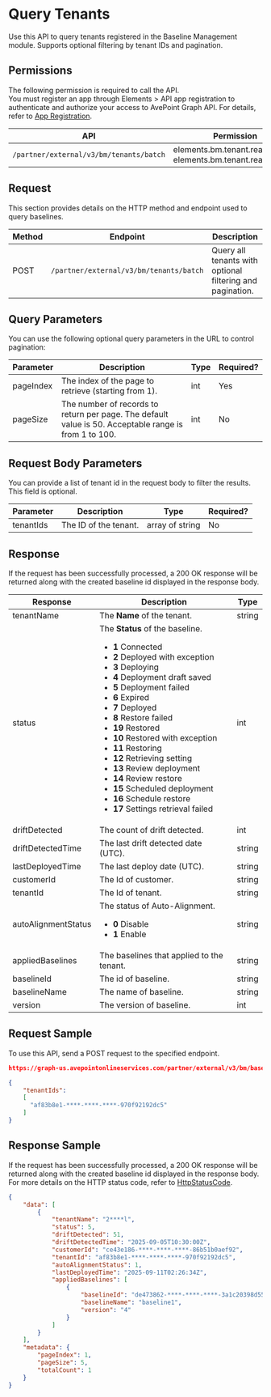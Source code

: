 # Query Tenants

Use this API to query tenants registered in the Baseline Management module. Supports optional filtering by tenant IDs and pagination.

## Permissions  

The following permission is required to call the API.  
You must register an app through Elements > API app registration to authenticate and authorize your access to AvePoint Graph API. For details, refer to [App Registration](https://cdn.avepoint.com/assets/apelements-webhelp/avepoint-elements-for-partners/index.htm#!Documents/appregistration.htm).  

| API  | Permission  |
|-----------|--------|
| `/partner/external/v3/bm/tenants/batch` | elements.bm.tenant.read.all or elements.bm.tenant.readwrite.all |  

## Request

This section provides details on the HTTP method and endpoint used to query baselines.

| Method | Endpoint | Description |
| --- | --- | --- |
| POST | `/partner/external/v3/bm/tenants/batch` | Query all tenants with optional filtering and pagination. |

## Query Parameters

You can use the following optional query parameters in the URL to control pagination:

|Parameter|Description | Type|Required?|
|---|---|---|---|
|pageIndex|The index of the page to retrieve (starting from 1). |int|Yes|
|pageSize|The number of records to return per page. The default value is 50. Acceptable range is from 1 to 100.|int|No|

## Request Body Parameters

You can provide a list of tenant id in the request body to filter the results. This field is optional.

|Parameter|Description | Type|Required?|
|---|---|---|---|
|tenantIds|The ID of the tenant. |array of string|No|

## Response

If the request has been successfully processed, a 200 OK response will be returned along with the created baseline id displayed in the response body.

| Response | Description | Type |
| --- | --- | --- |
| tenantName | The **Name** of the tenant. | string |
| status | The **Status** of the baseline.<ul><li>**1** Connected</li><li>**2** Deployed with exception</li><li>**3** Deploying</li><li>**4** Deployment draft saved</li><li>**5** Deployment failed </li><li>**6** Expired</li><li>**7** Deployed </li><li>**8** Restore failed </li><li>**19** Restored</li><li>**10** Restored with exception</li><li>**11** Restoring</li><li>**12** Retrieving setting</li><li>**13** Review deployment</li><li>**14** Review restore</li><li>**15** Scheduled deployment </li><li>**16** Schedule restore</li><li>**17** Settings retrieval failed</li></ul> | int |
| driftDetected | The count of drift detected. | int |
| driftDetectedTime | The last drift detected date (UTC). | string |
| lastDeployedTime | The last deploy date (UTC). | string |
| customerId | The Id of customer. | string |
| tenantId | The Id of tenant. | string |
| autoAlignmentStatus | The status of Auto-Alignment. <ul><li>**0** Disable</li><li>**1** Enable</li></ul>| string |
| appliedBaselines | The baselines that applied to the tenant.| string |
| baselineId | The id of baseline.| string |
| baselineName | The name of baseline.| string |
| version | The version of baseline.| int |

## Request Sample

To use this API, send a POST request to the specified endpoint.

```json
https://graph-us.avepointonlineservices.com/partner/external/v3/bm/baselines/batch?pageIndex=1&pageSize=50

{
    "tenantIds": 
    [
      "af83b8e1-****-****-****-970f92192dc5"
    ]
}
```

## Response Sample  

If the request has been successfully processed, a 200 OK response will be returned along with the created baseline id displayed in the response body. For more details on the HTTP status code, refer to [HttpStatusCode](https://learn.avepoint.com/docs/Use-AvePoint-Graph-API.html#http-status-code).

```json
{
    "data": [
        {
            "tenantName": "2****l",
            "status": 5,
            "driftDetected": 51,
            "driftDetectedTime": "2025-09-05T10:30:00Z",
            "customerId": "ce43e186-****-****-****-86b51b0aef92",
            "tenantId": "af83b8e1-****-****-****-970f92192dc5",
            "autoAlignmentStatus": 1,
            "lastDeployedTime": "2025-09-11T02:26:34Z",
            "appliedBaselines": [
                {
                    "baselineId": "de473862-****-****-****-3a1c20398d55",
                    "baselineName": "baseline1",
                    "version": "4"
                }
            ]
        }
    ],
    "metadata": {
        "pageIndex": 1,
        "pageSize": 5,
        "totalCount": 1
    }
}